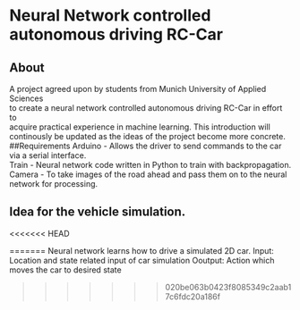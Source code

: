 # Neural Network controlled autonomous driving RC-Car
## About
A project agreed upon by students from Munich University of Applied Sciences  
to create a neural network controlled autonomous driving RC-Car in effort to  
acquire practical experience in machine learning. This introduction will
continously be updated as the ideas of the project become more concrete.
##Requirements
Arduino - Allows the driver to send commands to the car via a serial interface.  
Train   - Neural network code written in Python to train with backpropagation.  
Camera  - To take images of the road ahead and pass them on to the neural  
          network for processing.
## Idea for the vehicle simulation.
<<<<<<< HEAD

=======
Neural network learns how to drive a simulated 2D car. 
Input: Location and state related input of car simulation
Ooutput: Action which moves the car to desired state
>>>>>>> 020be063b0423f8085349c2aab17c6fdc20a186f

